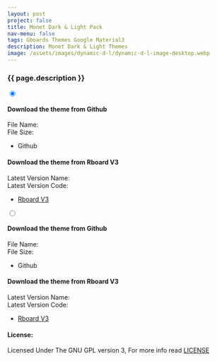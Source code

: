 ```yaml
---
layout: post
project: false
title: Monet Dark & Light Pack
nav-menu: false
tags: Gboards Themes Google Material3
description: Monet Dark & Light Themes
image: /assets/images/dynamic-d-l/dynamic-d-l-image-desktop.webp
---
```

<div id="main" class="alt">
   <div class="inner">
      <span class="image main dynamic-d-l" alt="Monet Dark & Light Pack" style="margin-top: -2em !important;"></span>
      <h3 >{{ page.description }}</h3>
      <p id="dynamic-d-l-desc"></p>
      <div class="site-wrapper">
         <!-- <div class="container-rboard">
            <div class="image-rboard">
                  <div class="slideshow-container">
                     <div class="mySlides fade">
                        <img class="dynamic-d-l-aquamarine"  data-position="center center"  rel="prefetch" as="image" loading="lazy" alt="dynamic-d-l-aquamarine" style="width:100%">
                     </div>
                     <div class="mySlides fade">
                        <img class="dynamic-d-l-cosmos_orange" data-position="center center"  rel="prefetch" as="image" loading="lazy" alt="dynamic-d-l-cosmos_orange" style="width:100%">
                     </div>
                     <div class="mySlides fade">
                        <img class="dynamic-d-l-electric_blue" data-position="center center"  rel="prefetch" as="image" loading="lazy" alt="dynamic-d-l-electric_blue" style="width:100%">
                     </div>
                     <div class="mySlides fade">
                        <img class="dynamic-d-l-gainsboro" data-position="center center"  rel="prefetch" as="image" loading="lazy" alt="dynamic-d-l-gainsboro" style="width:100%">
                     </div>
                     <div class="mySlides fade">
                        <img class="dynamic-d-l-hawkes_blue" data-position="center center"  rel="prefetch" as="image" loading="lazy" alt="dynamic-d-l-hawkes_blue" style="width:100%">
                     </div>
                     <div class="mySlides fade">
                        <img class="dynamic-d-l-onahau" data-position="center center"  rel="prefetch" as="image" loading="lazy" alt="dynamic-d-l-onahau" style="width:100%">
                     </div>
                     <div class="mySlides fade">
                        <img class="dynamic-d-l-pale_pink" data-position="center center"  rel="prefetch" as="image" loading="lazy" alt="dynamic-d-l-pale_pink" style="width:100%">
                     </div>
                     <div class="mySlides fade">
                        <img class="dynamic-d-l-patterns_blue" data-position="center center"  rel="prefetch" as="image" loading="lazy" alt="dynamic-d-l-patterns_blue" style="width:100%">
                     </div>
                     <div class="mySlides fade">
                        <img class="dynamic-d-l-selago" data-position="center center"  rel="prefetch" as="image" loading="lazy" alt="dynamic-d-l-selago" style="width:100%">
                     </div>
                     <div class="mySlides fade">
                        <img class="dynamic-d-l-soft_peach" data-position="center center"  rel="prefetch" as="image" loading="lazy" alt="dynamic-d-l-soft_peach" style="width:100%">
                     </div>
                     <div class="mySlides fade">
                        <img class="dynamic-d-l-sulu_green" data-position="center center"  rel="prefetch" as="image" loading="lazy" alt="dynamic-d-l-sulu_green" style="width:100%">
                     </div>
                     <div class="mySlides fade">
                        <img class="dynamic-d-l-texas_yellow" data-position="center center"  rel="prefetch" as="image" loading="lazy" alt="dynamic-d-l-texas_yellow" style="width:100%">
                     </div>
                     <a class="prev" onclick="plusSlides(-1)">&#10094;</a>
                     <a class="next" onclick="plusSlides(1)">&#10095;</a>
                  </div>
                  <br>
                  <div style="text-align:center">
                     <span class="dot" onclick="currentSlide(1)"></span>
                     <span class="dot" onclick="currentSlide(2)"></span>
                     <span class="dot" onclick="currentSlide(3)"></span>
                     <span class="dot" onclick="currentSlide(4)"></span>
                     <span class="dot" onclick="currentSlide(5)"></span>
                     <span class="dot" onclick="currentSlide(6)"></span>
                     <span class="dot" onclick="currentSlide(7)"></span>
                     <span class="dot" onclick="currentSlide(8)"></span>
                     <span class="dot" onclick="currentSlide(9)"></span>
                     <span class="dot" onclick="currentSlide(10)"></span>
                     <span class="dot" onclick="currentSlide(11)"></span>
                     <span class="dot" onclick="currentSlide(12)"></span>
                  </div>
            </div>
            <div class="text-rboard">
               <h2 style="margin-bottom: 1.5rem !important">Hundreds of themes for <span class="highlight-text">Gboard</span></h2>
               <p>Rboard Theme Manager V3 includes tens of theme packs and hundreds of beautiful unique <strong><a href="https://play.google.com/store/apps/details?id=com.google.android.inputmethod.latin" target="_blank">"Gboard - the Google Keyboard"</a></strong> themes from different theme creators.</p>
               <ul class="actions card-button">
                  <li style="padding: 0 0 0 0 !important;"><a href="#rboard-downloads" class="button special read-more icon fa-file-arrow-down" style="color: var(--btn-text) !important;">Get Rboard V3</a></li>
               </ul>
            </div>
         </div> -->
         <section id="rboard-download-section" class="tabs-wrapper">
            <div class="tabs-container">
               <div class="tabs-block">
                  <div class="tabs">
                     <input type="radio" name="tabs" id="rboard-release" checked="checked" />
                     <label for="rboard-release" id="dynamic-d-name"></label>
                     <div class="tab">
                        <div class="container-fluid-download">
                           <div class="column-rboard">
                              <div class="card">
                                 <div class="container-card">
                                    <h4><b>Download the theme from Github</b></h4>
                                    <div id="dynamic-d-file_name" class="rboard-text">File Name: </div>
                                    <div id="dynamic-d-file_size" class="rboard-text">File Size: </div>
                                    <ul class="actions card-button">
                                       <li style="padding: 0 0 0 0 !important;">
                                          <a id="dynamic-d-link" class="button special read-more icon fa-github" target="_blank" style="color: var(--btn-text) !important;">Github</a>
                                       </li>
                                    </ul>
                                 </div>
                              </div>
                           </div>
                           <div class="column-rboard">
                              <div class="card">
                                 <div class="container-card">
                                    <h4><b>Download the theme from Rboard V3</b></h4>
                                    <div id="rboardversion-a6-release-name" class="rboard-text">Latest Version Name: </div>
                                    <div id="rboardversion-a6-release-code" class="rboard-text">Latest Version Code: </div>
                                    <ul class="actions card-button">
                                       <li style="padding: 0 0 0 0 !important;"><a href="/projects/rboard-theme-manager/#rboard-downloads" class="button special read-more icon fa-file-arrow-down" target="_blank" style="color: var(--btn-text) !important;">Rboard V3</a></li>
                                    </ul>
                                 </div>
                              </div>
                           </div>
                        </div>
                     </div>
                     <input type="radio" name="tabs" id="rboard-debug" />
                     <label for="rboard-debug" id="dynamic-l-name"></label>
                     <div class="tab">
                        <div class="container-fluid-download">
                           <div class="column-rboard">
                              <div class="card">
                                 <div class="container-card">
                                    <h4><b>Download the theme from Github</b></h4>
                                    <div id="dynamic-l-file_name" class="rboard-text">File Name: </div>
                                    <div id="dynamic-l-file_size" class="rboard-text">File Size: </div>
                                    <ul class="actions card-button">
                                       <li style="padding: 0 0 0 0 !important;">
                                          <a id="dynamic-l-link" class="button special read-more icon fa-github" target="_blank" style="color: var(--btn-text) !important;">Github</a>
                                       </li>
                                    </ul>
                                 </div>
                              </div>
                           </div>
                           <div class="column-rboard">
                              <div class="card">
                                 <div class="container-card">
                                    <h4><b>Download the theme from Rboard V3</b></h4>
                                    <div id="rboardversion-a12-release-name" class="rboard-text">Latest Version Name: </div>
                                    <div id="rboardversion-a12-release-code" class="rboard-text">Latest Version Code: </div>
                                    <ul class="actions card-button">
                                       <li style="padding: 0 0 0 0 !important;"><a href="/projects/rboard-theme-manager/#rboard-downloads" class="button special read-more icon fa-file-arrow-down" target="_blank" style="color: var(--btn-text) !important;">Rboard V3</a></li>
                                    </ul>
                                 </div>
                              </div>
                           </div>
                        </div>
                     </div>
                  </div>
               </div>
            </div>
         </section>
      </div>
   </div>
</div>
<h4>License:</h4>
Licensed Under The GNU GPL version 3, For more info read <a target="_blank" href="https://github.com/AkosPaha/akospaha.github.io/blob/master/LICENSE.md">LICENSE</a>
